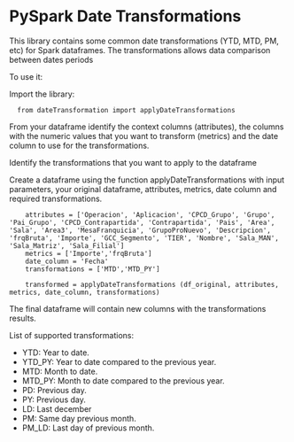 # PySpark Date Transformations

This library contains some common date transformations (YTD, MTD, PM, etc) for Spark dataframes. The transformations allows data comparison between dates periods


To use it:

Import the library: 


  `  from dateTransformation import applyDateTransformations`
  
From your dataframe identify the context columns (attributes), the columns with the numeric values that you want to transform (metrics) and the date column to use for the transformations.

Identify the transformations that you want to apply to the dataframe

Create a dataframe using the function applyDateTransformations with input parameters, your original dataframe, attributes, metrics, date column and required transformations.


```
    attributes = ['Operacion', 'Aplicacion', 'CPCD_Grupo', 'Grupo', 'Pai_Grupo', 'CPCD_Contrapartida', 'Contrapartida', 'Pais', 'Area', 'Sala', 'Area3', 'MesaFranquicia', 'GrupoProNuevo', 'Descripcion', 'frqBruta', 'Importe', 'GCC_Segmento', 'TIER', 'Nombre', 'Sala_MAN', 'Sala_Matriz', 'Sala_Filial'] 
    metrics = ['Importe','frqBruta']
    date_column = 'Fecha'        
    transformations = ['MTD','MTD_PY']

    transformed = applyDateTransformations (df_original, attributes, metrics, date_column, transformations)
```



The final dataframe will contain new columns with the transformations results.


List of supported transformations:
- YTD: Year to date.
- YTD_PY: Year to date compared to the previous year.
- MTD: Month to date.
- MTD_PY: Month to date compared to the previous year.
- PD: Previous day.
- PY: Previous day.
- LD: Last december
- PM: Same day previous month.
- PM_LD: Last day of previous month.



